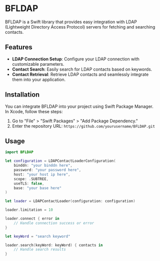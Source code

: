 # BFLDAP

BFLDAP is a Swift library that provides easy integration with LDAP (Lightweight Directory Access Protocol) servers for fetching and searching contacts.

## Features

- **LDAP Connection Setup**: Configure your LDAP connection with customizable parameters.
- **Contact Search**: Easily search for LDAP contacts based on keywords.
- **Contact Retrieval**: Retrieve LDAP contacts and seamlessly integrate them into your application.

## Installation

You can integrate BFLDAP into your project using Swift Package Manager. In Xcode, follow these steps:

1. Go to "File" > "Swift Packages" > "Add Package Dependency."
2. Enter the repository URL: `https://github.com/yourusername/BFLDAP.git`

## Usage

```swift
import BFLDAP

let configuration = LDAPContactLoaderConfiguration(
    binddn: "your binddn here",
    password: "your password here",
    host: "your host ip here",
    scope: .SUBTREE,
    useTLS: false,
    base: "your base here"
)

let loader = LDAPContactLoader(configuration: configuration)

loader.limitation = 10

loader.connect { error in
    // Handle connection success or error
}

let keyWord = "search keyword"

loader.search(keyWord: keyWord) { contacts in
    // Handle search results
}
